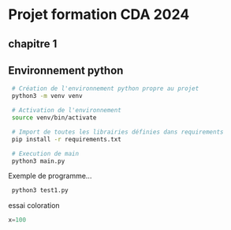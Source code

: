 # Projet formation CDA 2024

## chapitre 1

## Environnement python

```bash
 # Création de l'environnement python propre au projet
 python3 -m venv venv
```

```bash
 # Activation de l'environnement
 source venv/bin/activate
```

```bash
 # Import de toutes les librairies définies dans requirements
 pip install -r requirements.txt
```

```bash
 # Execution de main
 python3 main.py
```


Exemple de programme...

```bash
 python3 test1.py
```
essai coloration
```python
x=100
```

